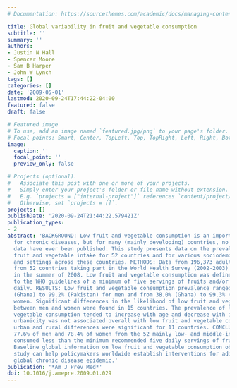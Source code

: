 ```yaml
---
# Documentation: https://sourcethemes.com/academic/docs/managing-content/

title: Global variability in fruit and vegetable consumption
subtitle: ''
summary: ''
authors:
- Justin N Hall
- Spencer Moore
- Sam B Harper
- John W Lynch
tags: []
categories: []
date: '2009-05-01'
lastmod: 2020-09-24T17:44:22-04:00
featured: false
draft: false

# Featured image
# To use, add an image named `featured.jpg/png` to your page's folder.
# Focal points: Smart, Center, TopLeft, Top, TopRight, Left, Right, BottomLeft, Bottom, BottomRight.
image:
  caption: ''
  focal_point: ''
  preview_only: false

# Projects (optional).
#   Associate this post with one or more of your projects.
#   Simply enter your project's folder or file name without extension.
#   E.g. `projects = ["internal-project"]` references `content/project/deep-learning/index.md`.
#   Otherwise, set `projects = []`.
projects: []
publishDate: '2020-09-24T21:44:22.579421Z'
publication_types:
- 2
abstract: 'BACKGROUND: Low fruit and vegetable consumption is an important risk factor
  for chronic diseases, but for many (mainly developing) countries, no prevalence
  data have ever been published. This study presents data on the prevalence of low
  fruit and vegetable intake for 52 countries and for various sociodemographic groups
  and settings across these countries. METHODS: Data from 196,373 adult participants
  from 52 countries taking part in the World Health Survey (2002-2003) were analyzed
  in the summer of 2008. Low fruit and vegetable consumption was defined according
  to the WHO guidelines of a minimum of five servings of fruits and/or vegetables
  daily. RESULTS: Low fruit and vegetable consumption prevalence ranged from 36.6%
  (Ghana) to 99.2% (Pakistan) for men and from 38.0% (Ghana) to 99.3% (Pakistan) for
  women. Significant differences in the likelihood of low fruit and vegetable intake
  between men and women were found in 15 countries. The prevalence of low fruit and
  vegetable consumption tended to increase with age and decrease with income. Although
  urbanicity was not associated overall with low fruit and vegetable consumption,
  urban and rural differences were significant for 11 countries. CONCLUSIONS: Overall,
  77.6% of men and 78.4% of women from the 52 mainly low- and middle-income countries
  consumed less than the minimum recommended five daily servings of fruits and vegetables.
  Baseline global information on low fruit and vegetable consumption obtained in this
  study can help policymakers worldwide establish interventions for addressing the
  global chronic disease epidemic.'
publication: '*Am J Prev Med*'
doi: 10.1016/j.amepre.2009.01.029
---
```

